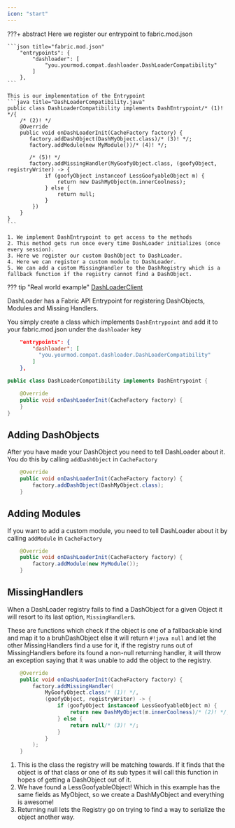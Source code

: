 ```yaml
---
icon: "start"
---
```

???+ abstract
    Here we register our entrypoint to fabric.mod.json

    ```json title="fabric.mod.json"
    	"entrypoints": {
    		"dashloader": [
                "you.yourmod.compat.dashloader.DashLoaderCompatibility"
    		]
    	},
    ```
    
    This is our implementation of the Entrypoint
    ```java title="DashLoaderCompatibility.java"
    public class DashLoaderCompatibility implements DashEntrypoint/* (1)! */{
        /* (2)! */
	    @Override
    	public void onDashLoaderInit(CacheFactory factory) {
           factory.addDashObject(DashMyObject.class)/* (3)! */;
           factory.addModule(new MyModule())/* (4)! */;

		   /* (5)! */
		   factory.addMissingHandler(MyGoofyObject.class, (goofyObject, registryWriter) -> {
	    		if (goofyObject instanceof LessGoofyableObject m) {
	    			return new DashMyObject(m.innerCoolness);
	    		} else {
	    			return null;
	    		}
	    	})
    	}	
    }
    ```

	1. We implement DashEntrypoint to get access to the methods
	2. This method gets run once every time DashLoader initializes (once every session).
	3. Here we register our custom DashObject to DashLoader.
    4. Here we can register a custom module to DashLoader.
    5. We can add a custom MissingHandler to the DashRegistry which is a fallback function if the registry cannot find a DashObject.

??? tip "Real world example"
    [DashLoaderClient](https://github.com/alphaqu/DashLoader/blob/fabric-1.19.4/src/main/java/dev/notalpha/dashloader/client/DashLoaderClient.java)

DashLoader has a Fabric API Entrypoint for registering DashObjects, Modules and Missing Handlers.

You simply create a class which implements `DashEntrypoint` and add it to your fabric.mod.json under the `dashloader` key
```json title="fabric.mod.json"
	"entrypoints": {
		"dashloader": [
          "you.yourmod.compat.dashloader.DashLoaderCompatibility"
		]
	},
```

```java title="DashLoaderCompatibility.java"
public class DashLoaderCompatibility implements DashEntrypoint {

	@Override
	public void onDashLoaderInit(CacheFactory factory) {
	}
}
```


## Adding DashObjects
After you have made your DashObject you need to tell DashLoader about it. You do this by calling `addDashObject` in `CacheFactory`

```java title="DashLoaderCompatibility.java" hl_lines="3"
	@Override
	public void onDashLoaderInit(CacheFactory factory) {
        factory.addDashObject(DashMyObject.class);
    }
```

## Adding Modules
If you want to add a custom module, you need to tell DashLoader about it by calling `addModule` in `CacheFactory`
```java title="DashLoaderCompatibility.java" hl_lines="3"
	@Override
	public void onDashLoaderInit(CacheFactory factory) {
        factory.addModule(new MyModule());
    }
```

## MissingHandlers
When a DashLoader registry fails to find a DashObject for a given Object it will resort to its last option, `MissingHandler`s.

These are functions which check if the object is one of a fallbackable kind and map it to a bruhDashObject else it will return `#!java null` and let the other MissingHandlers find a use for it, if the registry runs out of MissingHandlers before its found a non-null returning handler, it will throw an exception saying that it was unable to add the object to the registry.

```java hl_lines="3-12"
	@Override
	public void onDashLoaderInit(CacheFactory factory) {
		factory.addMissingHandler(
			MyGoofyObject.class/* (1)! */,
			(goofyObject, registryWriter) -> {
				if (goofyObject instanceof LessGoofyableObject m) {
					return new DashMyObject(m.innerCoolness)/* (2)! */;
				} else {
					return null/* (3)! */;
				}
			}
		);
    }
```

1. This is the class the registry will be matching towards. If it finds that the object is of that class or one of its sub types it will call this function in hopes of getting a DashObject out of it.
2. We have found a LessGoofyableObject! Which in this example has the same fields as MyObject, so we create a DashMyObject and everything is awesome!
3. Returning null lets the Registry go on trying to find a way to serialize the object another way.